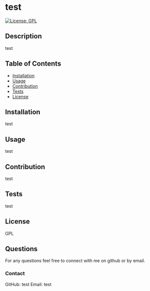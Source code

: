 # test
  [![License: GPL](https://img.shields.io/badge/License-GPL-blue.svg)](https://opensource.org/licenses/GPL)
  ## Description
  test
  ## Table of Contents
  - [Installation](#installation)
  - [Usage](#usage)
  - [Contribution](#contribution)
  - [Tests](#tests)
  - [License](#license)
  ## Installation
  test
  ## Usage
  test
  ## Contribution
  test
  ## Tests
  test
  ## License
  GPL
  ## Questions
  For any questions feel free to connect with me on github or by email.
  ### Contact
  GitHub: test
  Email: test
